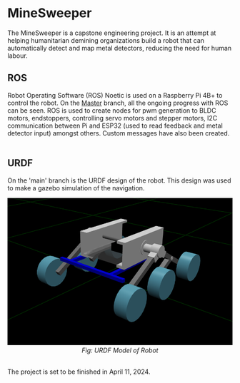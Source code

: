 # MineSweeper
The MineSweeper is a capstone engineering project. It is an attempt at helping humanitarian demining organizations build a robot that can automatically detect and map metal detectors, reducing the need for human labour.

## ROS 
Robot Operating Software (ROS) Noetic is used on a Raspberry Pi 4B+ to control the robot. On the [Master](https://github.com/moelhadary/Mine-Sweeper/tree/master) branch, all the ongoing progress with ROS can be seen. ROS is used to create nodes for pwm generation to BLDC motors, endstoppers, controlling servo motors and stepper motors, I2C communication between Pi and ESP32 (used to read feedback and metal detector input) amongst others. Custom messages have also been created. <br><br>

## URDF
On the 'main' branch is the URDF design of the robot. This design was used to make a gazebo simulation of the navigation.
<div align="center">
  <img src="/URDF.png" alt="URDF Model"><br>
  <em>Fig: URDF Model of Robot</em><br><br>
</div> 

The project is set to be finished in April 11, 2024. 
